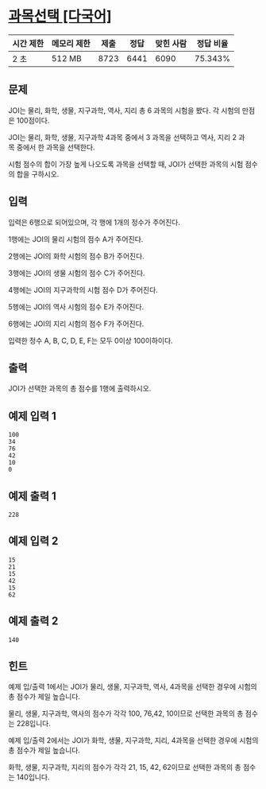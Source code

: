 # [과목선택 [다국어]](https://www.acmicpc.net/problem/11948)

| 시간 제한 | 메모리 제한 | 제출 | 정답 | 맞힌 사람 | 정답 비율 |
| --- | --- | --- | --- | --- | --- |
| 2 초 | 512 MB | 8723 | 6441 | 6090 | 75.343% |

## 문제

JOI는 물리, 화학, 생물, 지구과학, 역사, 지리 총 6 과목의 시험을 봤다. 각 시험의 만점은 100점이다.

JOI는 물리, 화학, 생물, 지구과학 4과목 중에서 3 과목을 선택하고 역사, 지리 2 과목 중에서 한 과목을 선택한다.

시험 점수의 합이 가장 높게 나오도록 과목을 선택할 때, JOI가 선택한 과목의 시험 점수의 합을 구하시오.

## 입력

입력은 6행으로 되어있으며, 각 행에 1개의 정수가 주어진다.

1행에는 JOI의 물리 시험의 점수 A가 주어진다.

2행에는 JOI의 화학 시험의 점수 B가 주어진다.

3행에는 JOI의 생물 시험의 점수 C가 주어진다.

4행에는 JOI의 지구과학의 시험 점수 D가 주어진다.

5행에는 JOI의 역사 시험의 점수 E가 주어진다.

6행에는 JOI의 지리 시험의 점수 F가 주어진다.

입력한 정수 A, B, C, D, E, F는 모두 0이상 100이하이다.

## 출력

JOI가 선택한 과목의 총 점수를 1행에 출력하시오.

## 예제 입력 1

```
100
34
76
42
10
0

```

## 예제 출력 1

```
228

```

## 예제 입력 2

```
15
21
15
42
15
62

```

## 예제 출력 2

```
140

```

## 힌트

예제 입/출력 1에서는 JOI가 물리, 생물, 지구과학, 역사, 4과목을 선택한 경우에 시험의 총 점수가 제일 높습니다.

물리, 생물, 지구과학, 역사의 점수가 각각 100, 76,42, 10이므로 선택한 과목의 총 점수는 228입니다.

예제 입/출력 2에서는 JOI가 화학, 생물, 지구과학, 지리, 4과목을 선택한 경우에 시험의 총 점수가 제일 높습니다.

화학, 생물, 지구과학, 지리의 점수가 각각 21, 15, 42, 62이므로 선택한 과목의 총 점수는 140입니다.
